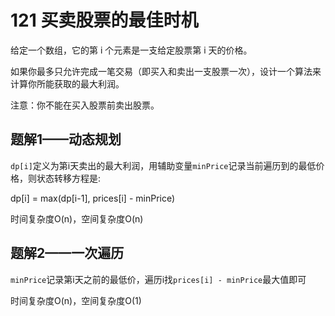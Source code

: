 # 121 买卖股票的最佳时机

给定一个数组，它的第 i 个元素是一支给定股票第 i 天的价格。

如果你最多只允许完成一笔交易（即买入和卖出一支股票一次），设计一个算法来计算你所能获取的最大利润。

注意：你不能在买入股票前卖出股票。

## 题解1——动态规划

`dp[i]`定义为第i天卖出的最大利润，用辅助变量`minPrice`记录当前遍历到的最低价格，则状态转移方程是:

dp[i] = max(dp[i-1], prices[i] - minPrice)

时间复杂度O(n)，空间复杂度O(n)

## 题解2——一次遍历

`minPrice`记录第i天之前的最低价，遍历i找`prices[i] - minPrice`最大值即可

时间复杂度O(n)，空间复杂度O(1)
